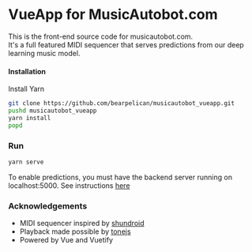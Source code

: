 # VueApp for MusicAutobot.com

This is the front-end source code for musicautobot.com.  
It's a full featured MIDI sequencer that serves predictions from our deep learning music model.

#### Installation

Install Yarn

```bash
git clone https://github.com/bearpelican/musicautobot_vueapp.git
pushd musicautobot_vueapp
yarn install
popd
```

### Run

```bash
yarn serve
```

To enable predictions, you must have the backend server running on localhost:5000.
See instructions [here](https://github.com/bearpelican/musicautobot#flask-server)

### Acknowledgements

* MIDI sequencer inspired by [shundroid](https://github.com/shundroid/vue-midi-sequencer/)  
* Playback made possible by [tonejs](https://tonejs.github.io)
* Powered by Vue and Vuetify
